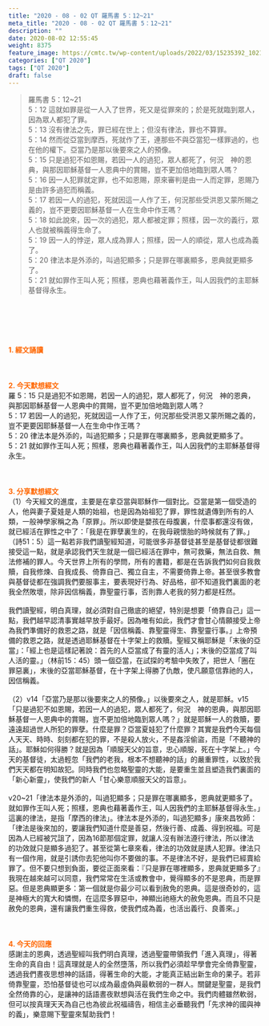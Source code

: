 ```yaml
---
title: "2020 - 08 - 02 QT 羅馬書 5：12~21"
meta_title: "2020 - 08 - 02 QT 羅馬書 5：12~21"
description: ""
date: 2020-08-02 12:55:45
weight: 8375
feature_image: https://cmtc.tw/wp-content/uploads/2022/03/15235392_10211799862337740_180693556567566654_o-1.webp
categories: ["QT 2020"]
tags: ["QT 2020"]
draft: false
---
```


<blockquote>羅馬書 5：12~21<br />
5：12 這就如罪是從一人入了世界，死又是從罪來的；於是死就臨到眾人，因為眾人都犯了罪。<br />
5：13 沒有律法之先，罪已經在世上；但沒有律法，罪也不算罪。<br />
5：14 然而從亞當到摩西，死就作了王，連那些不與亞當犯一樣罪過的，也在他的權下。亞當乃是那以後要來之人的預像。<br />
5：15 只是過犯不如恩賜，若因一人的過犯，眾人都死了，何況　神的恩典，與那因耶穌基督一人恩典中的賞賜，豈不更加倍地臨到眾人嗎？<br />
5：16 因一人犯罪就定罪，也不如恩賜，原來審判是由一人而定罪，恩賜乃是由許多過犯而稱義。<br />
5：17 若因一人的過犯，死就因這一人作了王，何況那些受洪恩又蒙所賜之義的，豈不更要因耶穌基督一人在生命中作王嗎？<br />
5：18 如此說來，因一次的過犯，眾人都被定罪；照樣，因一次的義行，眾人也就被稱義得生命了。<br />
5：19 因一人的悖逆，眾人成為罪人；照樣，因一人的順從，眾人也成為義了。<br />
5：20 律法本是外添的，叫過犯顯多；只是罪在哪裏顯多，恩典就更顯多了。<br />
5：21 就如罪作王叫人死；照樣，恩典也藉著義作王，叫人因我們的主耶穌基督得永生。</blockquote><br />
&nbsp;<br />
<br />
&nbsp;<br />
<br />
<span style="color: #ff6600;"><strong>1. </strong><strong>經文誦讀</strong></span><br />
<br />
<span style="color: #ff6600;"><strong> </strong></span><br />
<br />
<span style="color: #ff6600;"><strong>2. 今天默想</strong><strong>經文<br />
</strong></span>羅 5：15 只是過犯不如恩賜，若因一人的過犯，眾人都死了，何況　神的恩典，與那因耶穌基督一人恩典中的賞賜，豈不更加倍地臨到眾人嗎？<br />
5：17 若因一人的過犯，死就因這一人作了王，何況那些受洪恩又蒙所賜之義的，豈不更要因耶穌基督一人在生命中作王嗎？<br />
5：20 律法本是外添的，叫過犯顯多；只是罪在哪裏顯多，恩典就更顯多了。<br />
5：21 就如罪作王叫人死；照樣，恩典也藉著義作王，叫人因我們的主耶穌基督得永生。<br />
<br />
&nbsp;<br />
<br />
<span style="color: #ff6600;"><strong>3. 分享默想經文<br />
</strong></span>（1）今天經文的進度，主要是在拿亞當與耶穌作一個對比。亞當是第一個受造的人，他與妻子夏娃是人類的始祖，也是因為始祖犯了罪，罪性就遺傳到所有的人類，一般神學家稱之為「原罪」。所以即使是嬰孩在母腹裏，什麼事都還沒有做，就已經活在罪性之中了：「我是在罪孽裏生的，在我母親懷胎的時候就有了罪。」（詩51：5）這一點若非我們讀聖經知道，可能很多非基督徒甚至是基督徒都很難接受這一點，就是承認我們天生就是一個已經活在罪中，無可救藥，無法自救、無法修補的罪人。今天世界上所有的學問，所有的書籍，都是在告訴我們如何自我救贖，自我修煉、自我成長、倚靠自己、獨立自主，不需要倚靠上帝。甚至很多教會與基督徒都在強調我們要服事主，要表現好行為、好品格，卻不知道我們裏面的老我全然敗壞，除非因信稱義，靠聖靈行事，否則靠人老我的努力都是枉然。<br />
<br />
我們讀聖經，明白真理，就必須對自己徹底的絕望，特別是想要「倚靠自己」這一點，我們越早認清事實越早放手最好。因為唯有如此，我們才會甘心情願接受上帝為我們準備好的救恩之路，就是「因信稱義、靠聖靈得生、靠聖靈行事。」上帝預備的救恩之路，就是透過耶穌基督在十字架上的救贖。聖經又稱耶穌是「末後的亞當」：「經上也是這樣記著說：首先的人亞當成了有靈的活人」；末後的亞當成了叫人活的靈。」（林前15：45）頭一個亞當，在試探的考驗中失敗了，把世人「圈在罪惡裏」，末後的亞當耶穌基督，在十字架上得勝了仇敵，使凡願意信靠祂的人，因信稱義。<br />
<br />
（2）v14「亞當乃是那以後要來之人的預像。」以後要來之人，就是耶穌。v15「只是過犯不如恩賜，若因一人的過犯，眾人都死了，何況　神的恩典，與那因耶穌基督一人恩典中的賞賜，豈不更加倍地臨到眾人嗎？」就是耶穌一人的救贖，要遠遠超過世人所犯的罪孽。什麼是罪？亞當夏娃犯了什麼罪？其實是我們今天每個人天天、時時、刻刻都在犯的罪，不是殺人放火，不是姦淫偷盜，而是「不聽神的話」。耶穌如何得勝？就是因為「順服天父的旨意，忠心順服，死在十字架上。」今天的基督徒，太過輕忽「我們的老我，根本不想聽神的話」的嚴重罪性，以致於我們天天都在明知故犯。同時我們也忽略聖靈的大能，是要重生並且塑造我們裏面的「新心新靈」，使我們的新人「甘心樂意順服天父的旨意」。<br />
<br />
v20~21「律法本是外添的，叫過犯顯多；只是罪在哪裏顯多，恩典就更顯多了。就如罪作王叫人死；照樣，恩典也藉著義作王，叫人因我們的主耶穌基督得永生。」這裏的律法，是指「摩西的律法」。律法本是外添的，叫過犯顯多」康來昌牧師：「律法是後來加的，要讓我們知道什麼是善惡，然後行善、成義、得到祝福。可是因為人已經被咒詛了，因為16節那個定罪，就讓人沒有辦法遵行律法，所以律法的功效就只是顯多過犯了。甚至從第七章來看，律法的功效就是誘人犯罪。律法只有一個作用，就是引誘你去犯他叫你不要做的事。不是律法不好，是我們已經賣給罪了。但不要只想到負面，要從正面來看：『只是罪在哪裡顯多，恩典就更顯多了』我現在越來越可以同意，我們常常在生活或教會中，覺得顯多的不是恩典，而是罪惡。但是恩典顯更多：第一個就是你最少可以看到赦免的恩典。這是很奇妙的，這是神極大的寬大和憐憫，在這麼多罪惡中，神顯出祂極大的赦免恩典。而且不只是赦免的恩典，還有讓我們重生得救，使我們成為義，也活出義行、良善來。」<br />
<br />
<span style="color: #ff6600;"><strong> </strong></span><br />
<br />
<span style="color: #ff6600;"><strong>4. 今天的回應<br />
</strong></span>感謝主的恩典，透過聖經叫我們明白真理，透過聖靈帶領我們「進入真理」，得著生命的真自由！這真理就是人的全然墮落，所以我們必須趁早學會完全倚靠聖靈，透過我們晝夜思想神的話語，得著生命的大能，才能真正結出新生命的果子。若非倚靠聖靈，恐怕基督徒也可以成為最虛偽與最軟弱的一群人。關鍵是聖靈，是我們全然倚靠的心，是讓神的話語晝夜默想與活在我們生命之中。我們肉體雖然軟弱，但可以按真理天天為自己也為彼此祝福禱告，相信主必垂聽我們「先求神的國與神的義」，樂意賜下聖靈來幫助我們！
        